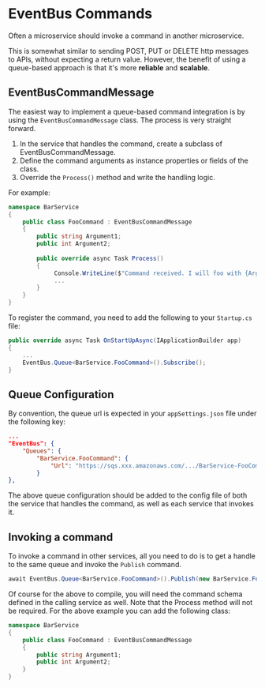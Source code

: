 # EventBus Commands

Often a microservice should invoke a command in another microservice.

This is somewhat similar to sending POST, PUT or DELETE http messages to APIs, without expecting a return value.
However, the benefit of using a queue-based approach is that it's more **reliable** and **scalable**.

## EventBusCommandMessage
The easiest way to implement a queue-based command integration is by using the `EventBusCommandMessage` class.
The process is very straight forward.

1. In the service that handles the command, create a subclass of EventBusCommandMessage.
1. Define the command arguments as instance properties or fields of the class.
1. Override the `Process()` method and write the handling logic.

For example:
```c#
namespace BarService
{
    public class FooCommand : EventBusCommandMessage
    {
        public string Argument1;
        public int Argument2;
        
        public override async Task Process()
        {
             Console.WriteLine($"Command received. I will foo with {Argument1} and {Argument2}.");
             ...
        }
    }
}
```
To register the command, you need to add the following to your `Startup.cs` file:
```c#
public override async Task OnStartUpAsync(IApplicationBuilder app)
{
    ...
    EventBus.Queue<BarService.FooCommand>().Subscribe();
}
```

## Queue Configuration
By convention, the queue url is expected in your `appSettings.json` file under the following key:
```json
...
"EventBus": {
    "Queues": {
        "BarService.FooCommand": {
            "Url": "https://sqs.xxx.amazonaws.com/.../BarService-FooCommand"
        }
},
```
The above queue configuration should be added to the config file of both the service that handles the command, as well as each service that invokes it.

## Invoking a command
To invoke a command in other services, all you need to do is to get a handle to the same queue and invoke the `Publish` command.
```c#
await EventBus.Queue<BarService.FooCommand>().Publish(new BarService.FooCommand { ... });
```
Of course for the above to compile, you will need the command schema defined in the calling service as well. Note that the Process method will not be required. For the above example you can add the following class:
```c#
namespace BarService
{
    public class FooCommand : EventBusCommandMessage
    {
        public string Argument1;
        public int Argument2;
    }
}
```
